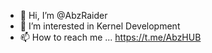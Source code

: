 - 👋 Hi, I’m @AbzRaider
- 👀 I’m interested in Kernel Development 
- 📫 How to reach me ... https://t.me/AbzHUB


